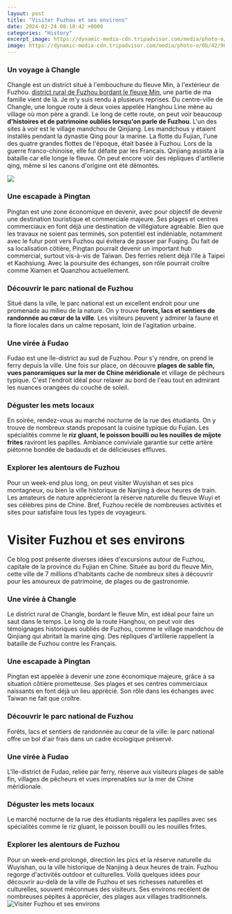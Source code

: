 ```yaml
---
layout: post
title: "Visiter Fuzhou et ses environs"
date: 2024-02-24 08:10:42 +0000
categories: "History"
excerpt_image: https://dynamic-media-cdn.tripadvisor.com/media/photo-o/0b/42/90/59/photo2jpg.jpg?w=1400&amp;h=900&amp;s=1
image: https://dynamic-media-cdn.tripadvisor.com/media/photo-o/0b/42/90/59/photo2jpg.jpg?w=1400&amp;h=900&amp;s=1
---
```


### Un voyage à Changle 
Changle est un district situé à l'embouchure du fleuve Min, à l'extérieur de Fuzhou. [district rural de Fuzhou bordant le fleuve Min](https://wordtimes.github.io/2024-01-10-xdcberlebenstipps-f-xfcr-paraguay/), une partie de ma famille vient de là. Je m'y suis rendu à plusieurs reprises. Du centre-ville de Changle, une longue route à deux voies appelée Hanghou Line mène au village où mon père a grandi. Le long de cette route, on peut voir beaucoup **d'histoires et de patrimoine oubliés lorsqu'on parle de Fuzhou**. 
L'un des sites à voir est le village mandchou de Qinjiang. Les mandchous y étaient installés pendant la dynastie Qing pour la marine. La flotte du Fujian, l'une des quatre grandes flottes de l'époque, était basée à Fuzhou. Lors de la guerre franco-chinoise, elle fut défaite par les Français. Qinjiang assista à la bataille car elle longe le fleuve. On peut encore voir des répliques d'artillerie qing, même si les canons d'origine ont été démontés.

![](http://french.peopledaily.com.cn/NMediaFile/2021/0716/FOREIGN202107161555000475887386061.jpg)
### Une escapade à Pingtan
Pingtan est une zone économique en devenir, avec pour objectif de devenir une destination touristique et commerciale majeure. Ses plages et centres commerciaux en font déjà une destination de villégiature agréable. Bien que les travaux ne soient pas terminés, son potentiel est indéniable, notamment avec le futur pont vers Fuzhou qui évitera de passer par Fuqing. 
Du fait de sa localisation côtière, Pingtan pourrait devenir un important hub commercial, surtout vis-à-vis de Taïwan. Des ferries relient déjà l'île à Taipei et Kaohsiung. Avec la poursuite des échanges, son rôle pourrait croître comme Xiamen et Quanzhou actuellement.
### Découvrir le parc national de Fuzhou
Situé dans la ville, le parc national est un excellent endroit pour une promenade au milieu de la nature. On y trouve **forets, lacs et sentiers de randonnée au cœur de la ville**. Les visiteurs peuvent y admirer la faune et la flore locales dans un calme reposant, loin de l'agitation urbaine.
### Une virée à Fudao
Fudao est une île-district au sud de Fuzhou. Pour s'y rendre, on prend le ferry depuis la ville. Une fois sur place, on découvre **plages de sable fin, vues panoramiques sur la mer de Chine méridionale** et village de pêcheurs typique. C'est l'endroit idéal pour relaxer au bord de l'eau tout en admirant les nuances orangées du couché de soleil.
### Déguster les mets locaux
En soirée, rendez-vous au marché nocturne de la rue des étudiants. On y trouve de nombreux stands proposant la cuisine typique du Fujian. Les spécialités comme le **riz gluant, le poisson bouilli ou les nouilles de mijote frites** raviront les papilles. Ambiance conviviale garantie sur cette artère piétonne bondée de badauds et de délicieuses effluves.
### Explorer les alentours de Fuzhou
Pour un week-end plus long, on peut visiter Wuyishan et ses pics montagneux, ou bien la ville historique de Nanjing à deux heures de train. Les amateurs de nature apprécieront la réserve naturelle du fleuve Wuyi et ses célèbres pins de Chine. Bref, Fuzhou recèle de nombreuses activités et sites pour satisfaire tous les types de voyageurs.
# Visiter Fuzhou et ses environs
Ce blog post présente diverses idées d'excursions autour de Fuzhou, capitale de la province du Fujian en Chine. Située au bord du fleuve Min, cette ville de 7 millions d'habitants cache de nombreux sites à découvrir pour les amoureux de patrimoine, de plages ou de gastronomie.
### Une virée à Changle 
Le district rural de Changle, bordant le fleuve Min, est idéal pour faire un saut dans le temps. Le long de la route Hanghou, on peut voir des témoignages historiques oubliés de Fuzhou, comme le village mandchou de Qinjiang qui abritait la marine qing. Des répliques d'artillerie rappellent la bataille de Fuzhou contre les Français. 
### Une escapade à Pingtan
Pingtan est appelée à devenir une zone économique majeure, grâce à sa situation côtière prometteuse. Ses plages et ses centres commerciaux naissants en font déjà un lieu apprécié. Son rôle dans les échanges avec Taiwan ne fait que croître.
### Découvrir le parc national de Fuzhou 
Forêts, lacs et sentiers de randonnée au cœur de la ville: le parc national offre un bol d'air frais dans un cadre écologique préservé.
### Une virée à Fudao
L'île-district de Fudao, reliée par ferry, réserve aux visiteurs plages de sable fin, villages de pêcheurs et vues imprenables sur la mer de Chine méridionale. 
### Déguster les mets locaux
Le marché nocturne de la rue des étudiants régalera les papilles avec ses spécialités comme le riz gluant, le poisson bouilli ou les nouilles frites.
### Explorer les alentours de Fuzhou
Pour un week-end prolongé, direction les pics et la réserve naturelle du Wuyishan, ou la ville historique de Nanjing à deux heures de train. Fuzhou regorge d'activités outdoor et culturelles.
Voilà quelques idées pour découvrir au-delà de la ville de Fuzhou et ses richesses naturelles et culturelles, souvent méconnues des visiteurs. Ses environs recèlent de nombreuses pépites à apprécier, des plages aux villages traditionnels.
![Visiter Fuzhou et ses environs](https://dynamic-media-cdn.tripadvisor.com/media/photo-o/0b/42/90/59/photo2jpg.jpg?w=1400&amp;h=900&amp;s=1)